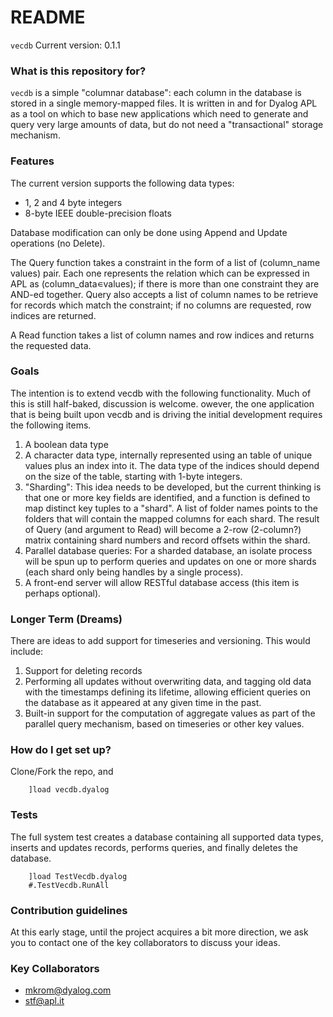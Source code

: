 # README #

`vecdb`
Current version: 0.1.1

### What is this repository for? ###
`vecdb` is a simple "columnar database": each column in the database is stored in a single memory-mapped files. It is written in and for Dyalog APL as a tool on which to base new applications which need to generate and query very large amounts of data, but do not need a "transactional" storage mechanism.

### Features

The current version supports the following data types:

* 1, 2 and 4 byte integers
* 8-byte IEEE double-precision floats

Database modification can only be done using Append and Update operations (no Delete).

The Query function takes a constraint in the form of a list of (column_name values) pair. Each one represents the relation which can be expressed in APL as (column_data∊values); if there is more than one constraint they are AND-ed together. Query also accepts a list of column names to be retrieve for records which match the constraint; if no columns are requested, row indices are returned.

A Read function takes a list of column names and row indices and returns the requested data.

### Goals

The intention is to extend vecdb with the following functionality. Much of this is still half-baked, discussion is welcome. owever, the one application that is being built upon vecdb and is driving the initial development requires the following items.

1. A boolean data type
1. A character data type, internally represented using an table of unique values plus an index into it. The data type of the indices should depend on the size of the table, starting with 1-byte integers.
1. "Sharding": This idea needs to be developed, but the current thinking is that one or more key fields are identified, and a function is defined to map distinct key tuples to a "shard". A list of folder names points to the folders that will contain the mapped columns for each shard. The result of Query (and argument to Read) will become a 2-row (2-column?) matrix containing shard numbers and record offsets within the shard.
1. Parallel database queries: For a sharded database, an isolate process will be spun up to perform queries and updates on one or more shards (each shard only being handles by a single process).
1. A front-end server will allow RESTful database access (this item is perhaps optional).

### Longer Term (Dreams)

There are ideas to add support for timeseries and versioning. This would include:

1. Support for deleting records
2. Performing all updates without overwriting data, and tagging old data with the timestamps defining its lifetime, allowing efficient queries on the database as it appeared at any given time in the past.
3. Built-in support for the computation of aggregate values as part of the parallel query mechanism, based on timeseries or other key values.

### How do I get set up? ###

Clone/Fork the repo, and

```apl
    ]load vecdb.dyalog
```

### Tests ###

The full system test creates a database containing all supported data types, inserts and updates records, performs queries, and finally deletes the database.

```apl
    ]load TestVecdb.dyalog
    #.TestVecdb.RunAll
```

### Contribution guidelines ###

At this early stage, until the project acquires a bit more direction, we ask you to contact one of the key collaborators to discuss your ideas.

### Key Collaborators ###

* mkrom@dyalog.com
* stf@apl.it

